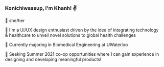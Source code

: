 ### Konichiwassup, I'm Khanh! :v:

<!--
**bxokhxnhle/bxokhxnhle** is a ✨ _special_ ✨ repository because its `README.md` (this file) appears on your GitHub profile.

Here are some ideas to get you started:

-->
:seedling: she/her

:cactus: I'm a UI/UX design enthusiast driven by the idea of integrating technology & healthcare to unveil novel solutions to global health challenges

🦾 Currently majoring in Biomedical Engineering at UWaterloo 

:milky_way: Seeking Summer 2021 co-op opportunities where I can gain experience in designing and developing meaningful products!
